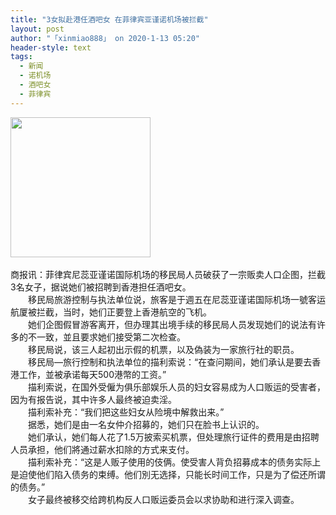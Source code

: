```yaml
---
title: "3女拟赴港任酒吧女 在菲律宾亚谨诺机场被拦截"
layout: post
author: "「xinmiao888」 on 2020-1-13 05:20"
header-style: text
tags:
  - 新闻
  - 诺机场
  - 酒吧女
  - 菲律宾
---
```


<head></head>
<body>
 <ignore_js_op> 
  <img aid="1326674" src="https://bbs.boniu123.cc/data/attachment/forum/202001/12/191158d13n3gn1g3daj9g3.png" zoomfile="data/attachment/forum/202001/12/191158d13n3gn1g3daj9g3.png" file="data/attachment/forum/202001/12/191158d13n3gn1g3daj9g3.png" width="224" inpost="1"> 
  <div class="tip tip_4 aimg_tip" id="aimg_1326674_menu" style="position: absolute; display: none" disautofocus="true"> 
   <div class="xs0"> 
    <p><strong>852143.png</strong> <em class="xg1">(112.17 KB, 下载次数: 0)</em></p> 
    <p> <a href="forum.php?mod=attachment&amp;aid=MTMyNjY3NHw2MTc2ZWY4ZHwxNTc4OTEzMTA0fDB8NTUwNDcz&amp;nothumb=yes" target="_blank">下载附件</a> &nbsp;<a href="javascript:;" onclick="showWindow(this.id, this.getAttribute('url'), 'get', 0);" id="savephoto_1326674" url="home.php?mod=spacecp&amp;ac=album&amp;op=saveforumphoto&amp;aid=1326674&amp;handlekey=savephoto_1326674">保存到相册</a> </p> 
    <p class="xg1 y"><span title="2020-1-12 19:11">昨天&nbsp;19:11</span> 上传</p> 
   </div> 
   <div class="tip_horn"></div> 
  </div> 
 </ignore_js_op> 
 <br> 
 <br> 商报讯：菲律宾尼蕊亚谨诺国际机场的移民局人员破获了一宗贩卖人口企图，拦截3名女子，据说她们被招聘到香港担任酒吧女。
 <br> 　　移民局旅游控制与执法单位说，旅客是于週五在尼蕊亚谨诺国际机场一號客运航厦被拦截，当时，她们正要登上香港航空的飞机。
 <br> 　　她们企图假冒游客离开，但办理其出境手续的移民局人员发现她们的说法有许多的不一致，並且要求她们接受第二次检查。
 <br> 　　移民局说，该三人起初出示假的机票，以及偽装为一家旅行社的职员。
 <br> 　　移民局—旅行控制和执法单位的描利索说：“在查问期间，她们承认是要去香港工作，並被承诺每天500港幣的工资。”
 <br> 　　描利索说，在国外受僱为俱乐部娱乐人员的妇女容易成为人口贩运的受害者，因为有报告说，其中许多人最终被迫卖淫。
 <br> 　　描利索补充：“我们把这些妇女从险境中解救出来。”
 <br> 　　据悉，她们是由一名女仲介招募的，她们只在脸书上认识的。
 <br> 　　她们承认，她们每人花了1.5万披索买机票，但处理旅行证件的费用是由招聘人员承担，他们將通过薪水扣除的方式来支付。
 <br> 　　描利索补充：“这是人贩子使用的伎俩。使受害人背负招募成本的债务实际上是迫使他们陷入债务的束缚。他们別无选择，只能长时间工作，只是为了偿还所谓的债务。”
 <br> 　　女子最终被移交给跨机构反人口贩运委员会以求协助和进行深入调查。
 <br> 
 <br>
</body>


